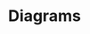 ---
codehost: https://github.com/mingrammer/diagrams
logohandle: mingrammer_diagrams
sort: diagrams
title: Diagrams
website: https://diagrams.mingrammer.com/
---